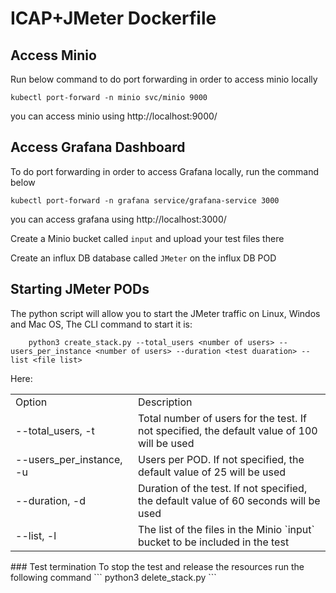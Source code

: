 # ICAP+JMeter Dockerfile

## Access Minio
Run below command to do port forwarding in order to access minio locally
```
kubectl port-forward -n minio svc/minio 9000
```
you can access minio using http://localhost:9000/
## Access Grafana Dashboard
To do port forwarding in order to access Grafana locally, run the command below
```
kubectl port-forward -n grafana service/grafana-service 3000
```
you can access grafana using http://localhost:3000/

Create a Minio bucket called `input` and upload your test files there

Create an influx DB database called `JMeter` on the influx DB POD

## Starting JMeter PODs
The python script will allow you to start the JMeter traffic on Linux, Windos and Mac OS,
The CLI command to start it is:
```
    python3 create_stack.py --total_users <number of users> --users_per_instance <number of users> --duration <test duaration> --list <file list>
```
Here:
<table>
<tr>
<td width="180"> Option </td> <td> Description </td>
</tr>
<tr>
<td> --total_users, -t </td>
<td>
Total number of users for the test. If not specified, the default value of 100 will be used
</td>
</tr>
<tr>
<td> --users_per_instance, -u </td>
<td>
Users per POD. If not specified, the default value of 25 will be used
</td>
</tr>
<tr>
<td> --duration, -d </td>
<td>
Duration of the test. If not specified, the default value of 60 seconds will be used
</td>
</tr>
<tr>
<td> --list, -l </td>
<td>
The list of the files in the Minio `input` bucket to be included in the test
</td>
</tr>
</table>
### Test termination
To stop the test and release the resources run the following command
```
    python3 delete_stack.py
```